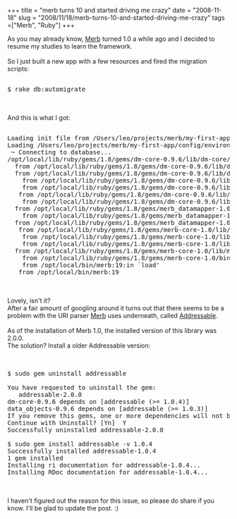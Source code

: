 +++ 
title = "merb turns 10 and started driving me crazy"
date = "2008-11-18"
slug = "2008/11/18/merb-turns-10-and-started-driving-me-crazy"
tags =["Merb", "Ruby"]
+++

<p>
As you may already know, <a href="http://www.merbivore.com/">Merb</a> turned 1.0 a while ago and I decided to resume my studies to learn the framework.<br><br>So I just built a new app with a few resources and fired the migration scripts:<br><pre lang="bash"><br>$ rake db:automigrate<br></pre><br><br>And this is what I got:<br><pre lang="bash"><br>Loading init file from /Users/leo/projects/merb/my-first-app/config/init.rb<br>Loading /Users/leo/projects/merb/my-first-app/config/environments/development.rb<br> ~ Connecting to database...<br>/opt/local/lib/ruby/gems/1.8/gems/dm-core-0.9.6/lib/dm-core/adapters/data_objects_adapter.rb:137:in `initialize': wrong number of arguments (8 for 1) (ArgumentError)<br>	from /opt/local/lib/ruby/gems/1.8/gems/dm-core-0.9.6/lib/dm-core/adapters/data_objects_adapter.rb:137:in `new'<br>	from /opt/local/lib/ruby/gems/1.8/gems/dm-core-0.9.6/lib/dm-core/adapters/data_objects_adapter.rb:137:in `normalize_uri'<br>	from /opt/local/lib/ruby/gems/1.8/gems/dm-core-0.9.6/lib/dm-core/adapters/abstract_adapter.rb:44:in `initialize'<br>	from /opt/local/lib/ruby/gems/1.8/gems/dm-core-0.9.6/lib/dm-core/adapters/data_objects_adapter.rb:159:in `initialize'<br>	from /opt/local/lib/ruby/gems/1.8/gems/dm-core-0.9.6/lib/dm-core.rb:157:in `new'<br>	from /opt/local/lib/ruby/gems/1.8/gems/dm-core-0.9.6/lib/dm-core.rb:157:in `setup'<br>	from /opt/local/lib/ruby/gems/1.8/gems/merb_datamapper-1.0/lib/merb/orms/data_mapper/connection.rb:44:in `setup_connections'<br>	from /opt/local/lib/ruby/gems/1.8/gems/merb_datamapper-1.0/lib/merb/orms/data_mapper/connection.rb:27:in `connect'<br>	from /opt/local/lib/ruby/gems/1.8/gems/merb_datamapper-1.0/lib/merb_datamapper.rb:17:in `run'<br>	from /opt/local/lib/ruby/gems/1.8/gems/merb-core-1.0/lib/merb-core/bootloader.rb:99:in `run'<br>	from /opt/local/lib/ruby/gems/1.8/gems/merb-core-1.0/lib/merb-core/server.rb:172:in `bootup'<br>	from /opt/local/lib/ruby/gems/1.8/gems/merb-core-1.0/lib/merb-core/server.rb:42:in `start'<br>	from /opt/local/lib/ruby/gems/1.8/gems/merb-core-1.0/lib/merb-core.rb:169:in `start'<br>	from /opt/local/lib/ruby/gems/1.8/gems/merb-core-1.0/bin/merb:11<br>	from /opt/local/bin/merb:19:in `load'<br>	from /opt/local/bin/merb:19<br></pre><br><br>Lovely, isn't it?  <br>After a fair amount of googling around it turns out that there seems to be a problem with the URI parser <a href="http://www.merbivore.com/">Merb</a> uses underneath, called <a href="http://addressable.rubyforge.org/">Addressable</a>.<br><br>As of the installation of Merb 1.0, the installed version of this library was 2.0.0.<br>The solution? Install a older Addressable version:<br><br><pre lang="bash"><br>$ sudo gem uninstall addressable<br><br>You have requested to uninstall the gem:<br>	addressable-2.0.0<br>dm-core-0.9.6 depends on [addressable (>= 1.0.4)]<br>data_objects-0.9.6 depends on [addressable (>= 1.0.3)]<br>If you remove this gems, one or more dependencies will not be met.<br>Continue with Uninstall? [Yn]  Y<br>Successfully uninstalled addressable-2.0.0<br><br>$ sudo gem install addressable -v 1.0.4<br>Successfully installed addressable-1.0.4<br>1 gem installed<br>Installing ri documentation for addressable-1.0.4...<br>Installing RDoc documentation for addressable-1.0.4...<br></pre><br><br>I haven't figured out the reason for this issue, so please do share if you know. I'll be glad to update the post. :)
</p>

